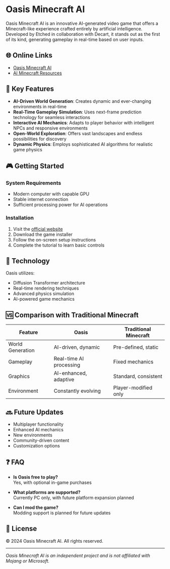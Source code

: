 # Oasis Minecraft AI

Oasis Minecraft AI is an innovative AI-generated video game that offers a Minecraft-like experience crafted entirely by artificial intelligence. Developed by Etched in collaboration with Decart, it stands out as the first of its kind, generating gameplay in real-time based on user inputs.

## 🌐 Online Links

- [Oasis Minecraft AI](https://oasisminecraftai.com/)
- [AI Minecraft Resources](https://aiminecraft.net/)

## 🌟 Key Features

- **AI-Driven World Generation**: Creates dynamic and ever-changing environments in real-time
- **Real-Time Gameplay Simulation**: Uses next-frame prediction technology for seamless interactions
- **Interactive AI Mechanics**: Adapts to player behavior with intelligent NPCs and responsive environments
- **Open-World Exploration**: Offers vast landscapes and endless possibilities for discovery
- **Dynamic Physics**: Employs sophisticated AI algorithms for realistic game physics

## 🎮 Getting Started

### System Requirements
- Modern computer with capable GPU
- Stable internet connection
- Sufficient processing power for AI operations

### Installation
1. Visit the [official website](https://oasisminecraftai.com/)
2. Download the game installer
3. Follow the on-screen setup instructions
4. Complete the tutorial to learn basic controls

## 🔧 Technology

Oasis utilizes:
- Diffusion Transformer architecture
- Real-time rendering techniques
- Advanced physics simulation
- AI-powered game mechanics

## 🆚 Comparison with Traditional Minecraft

| Feature | Oasis | Traditional Minecraft |
|---------|--------|---------------------|
| World Generation | AI-driven, dynamic | Pre-defined, static |
| Gameplay | Real-time AI processing | Fixed mechanics |
| Graphics | AI-enhanced, adaptive | Standard, consistent |
| Environment | Constantly evolving | Player-modified only |

## 🔜 Future Updates

- Multiplayer functionality
- Enhanced AI mechanics
- New environments
- Community-driven content
- Customization options

## ❓ FAQ

- **Is Oasis free to play?**  
  Yes, with optional in-game purchases

- **What platforms are supported?**  
  Currently PC only, with future platform expansion planned

- **Can I mod the game?**  
  Modding support is planned for future updates

## 📝 License

© 2024 Oasis Minecraft AI. All rights reserved.

---
*Oasis Minecraft AI is an independent project and is not affiliated with Mojang or Microsoft.*
